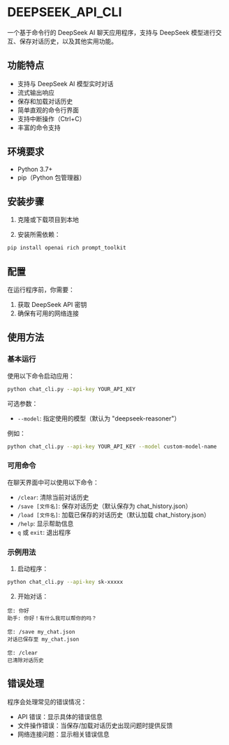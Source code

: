 # DEEPSEEK_API_CLI
一个基于命令行的 DeepSeek AI 聊天应用程序，支持与 DeepSeek 模型进行交互、保存对话历史，以及其他实用功能。

## 功能特点

- 支持与 DeepSeek AI 模型实时对话
- 流式输出响应
- 保存和加载对话历史
- 简单直观的命令行界面
- 支持中断操作（Ctrl+C）
- 丰富的命令支持

## 环境要求

- Python 3.7+
- pip（Python 包管理器）

## 安装步骤

1. 克隆或下载项目到本地

2. 安装所需依赖：
```bash
pip install openai rich prompt_toolkit
```

## 配置

在运行程序前，你需要：

1. 获取 DeepSeek API 密钥
2. 确保有可用的网络连接

## 使用方法

### 基本运行

使用以下命令启动应用：

```bash
python chat_cli.py --api-key YOUR_API_KEY
```

可选参数：
- `--model`: 指定使用的模型（默认为 "deepseek-reasoner"）

例如：
```bash
python chat_cli.py --api-key YOUR_API_KEY --model custom-model-name
```

### 可用命令

在聊天界面中可以使用以下命令：

- `/clear`: 清除当前对话历史
- `/save [文件名]`: 保存对话历史（默认保存为 chat_history.json）
- `/load [文件名]`: 加载已保存的对话历史（默认加载 chat_history.json）
- `/help`: 显示帮助信息
- `q` 或 `exit`: 退出程序

### 示例用法

1. 启动程序：
```bash
python chat_cli.py --api-key sk-xxxxx
```

2. 开始对话：
```
您: 你好
助手: 你好！有什么我可以帮你的吗？

您: /save my_chat.json
对话已保存至 my_chat.json

您: /clear
已清除对话历史
```

## 错误处理

程序会处理常见的错误情况：

- API 错误：显示具体的错误信息
- 文件操作错误：当保存/加载对话历史出现问题时提供反馈
- 网络连接问题：显示相关错误信息

